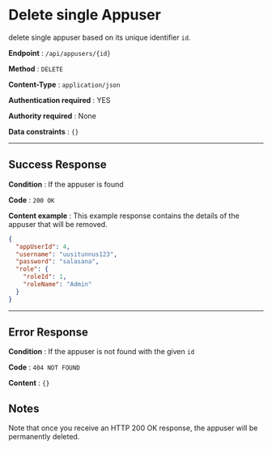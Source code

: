 # Delete single Appuser

delete single appuser based on its unique identifier `id`.

**Endpoint** : `/api/appusers/{id}`

**Method** : `DELETE`

**Content-Type** : `application/json`

**Authentication required** : YES

**Authority required** : None

**Data constraints** : `{}`

---

## Success Response

**Condition** : If the appuser is found

**Code** : `200 OK`

**Content example** : This example response contains the details of the appuser that will be removed.

```json
{
  "appUserId": 4,
  "username": "uusitunnus123",
  "password": "salasana",
  "role": {
    "roleId": 1,
    "roleName": "Admin"
  }
}
```

---

## Error Response

**Condition** : If the appuser is not found with the given `id`

**Code** : `404 NOT FOUND`

**Content** : `{}`

## Notes

Note that once you receive an HTTP 200 OK response, the appuser will be permanently deleted.
